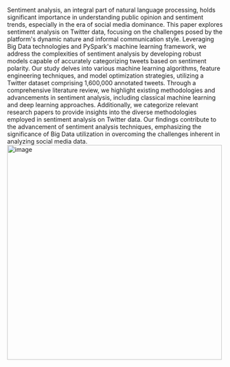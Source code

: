 Sentiment analysis, an integral part of natural language processing, holds significant importance in understanding public opinion and sentiment trends, especially in the era of social media dominance. This paper explores sentiment analysis on Twitter data, focusing on the challenges posed by the platform's dynamic nature and informal communication style. Leveraging Big Data technologies and PySpark's machine learning framework, we address the complexities of sentiment analysis by developing robust models capable of accurately categorizing tweets based on sentiment polarity. Our study delves into various machine learning algorithms, feature engineering techniques, and model optimization strategies, utilizing a Twitter dataset comprising 1,600,000 annotated tweets. Through a comprehensive literature review, we highlight existing methodologies and advancements in sentiment analysis, including classical machine learning and deep learning approaches. Additionally, we categorize relevant research papers to provide insights into the diverse methodologies employed in sentiment analysis on Twitter data. Our findings contribute to the advancement of sentiment analysis techniques, emphasizing the significance of Big Data utilization in overcoming the challenges inherent in analyzing social media data.
<img width="500" alt="image" src="https://github.com/KatiaGab/Big-Data-Source-Code/assets/82544976/0f45bfd4-a64e-4c03-a242-5db9e0a421c2">


